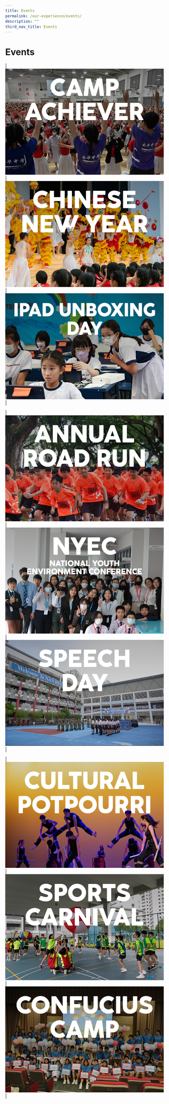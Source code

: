 ```yaml
---
title: Events
permalink: /our-experience/events/
description: ""
third_nav_title: Events
---
```

# Events

|<a href="/our-experience/events/camp-achiever/"><img src="/images/Events%20Page/campachiever2023_945x630.png"></a> | <a href="/our-experience/events/chinese-new-year/"><img src="/images/Events%20Page/cny2023_945x630.png"></a> | <a href="/our-experience/events/ipad-unboxing-day/"><img src="/images/Events%20Page/ipadunboxing2023_945x630.png"></a>|

|<a href="/our-experience/events/annual-road-run/"><img src="/images/Events%20Page/annualroadrun2023_945x630.png"></a> | <a href="/our-experience/events/national-youth-environment-conference/"><img src="/images/Events%20Page/nyec2023_945x630.png"></a> | ![](/images/Events%20Page/speechday2023_945x630.png)|

|![](/images/Events%20Page/culturalpotpourri2023_945x630.png) | ![](/images/Events%20Page/sportscarnival2023_945x630.png) | ![](/images/Events%20Page/confuciuscamp2023_945x630.png)|